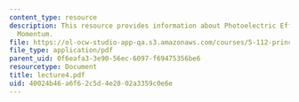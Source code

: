 ```yaml
---
content_type: resource
description: This resource provides information about Photoelectric Effect, and Photon
  Momentum.
file: https://ol-ocw-studio-app-qa.s3.amazonaws.com/courses/5-112-principles-of-chemical-science-fall-2005/40024b46a6f62c5d4e2802a3359c0e6e_lecture4.pdf
file_type: application/pdf
parent_uid: 0f6eafa3-3e90-56ec-6097-f69475356be6
resourcetype: Document
title: lecture4.pdf
uid: 40024b46-a6f6-2c5d-4e28-02a3359c0e6e
---
```

